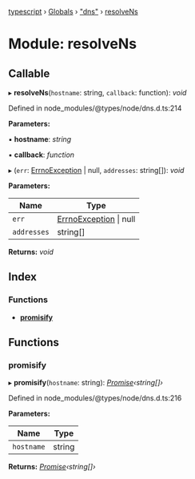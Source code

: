 [typescript](../README.md) › [Globals](../globals.md) › ["dns"](_dns_.md) › [resolveNs](_dns_.resolvens.md)

# Module: resolveNs

## Callable

▸ **resolveNs**(`hostname`: string, `callback`: function): *void*

Defined in node_modules/@types/node/dns.d.ts:214

**Parameters:**

▪ **hostname**: *string*

▪ **callback**: *function*

▸ (`err`: [ErrnoException](../interfaces/nodejs.errnoexception.md) | null, `addresses`: string[]): *void*

**Parameters:**

Name | Type |
------ | ------ |
`err` | [ErrnoException](../interfaces/nodejs.errnoexception.md) &#124; null |
`addresses` | string[] |

**Returns:** *void*

## Index

### Functions

* [__promisify__](_dns_.resolvens.md#__promisify__)

## Functions

###  __promisify__

▸ **__promisify__**(`hostname`: string): *[Promise](../interfaces/promise.md)‹string[]›*

Defined in node_modules/@types/node/dns.d.ts:216

**Parameters:**

Name | Type |
------ | ------ |
`hostname` | string |

**Returns:** *[Promise](../interfaces/promise.md)‹string[]›*
